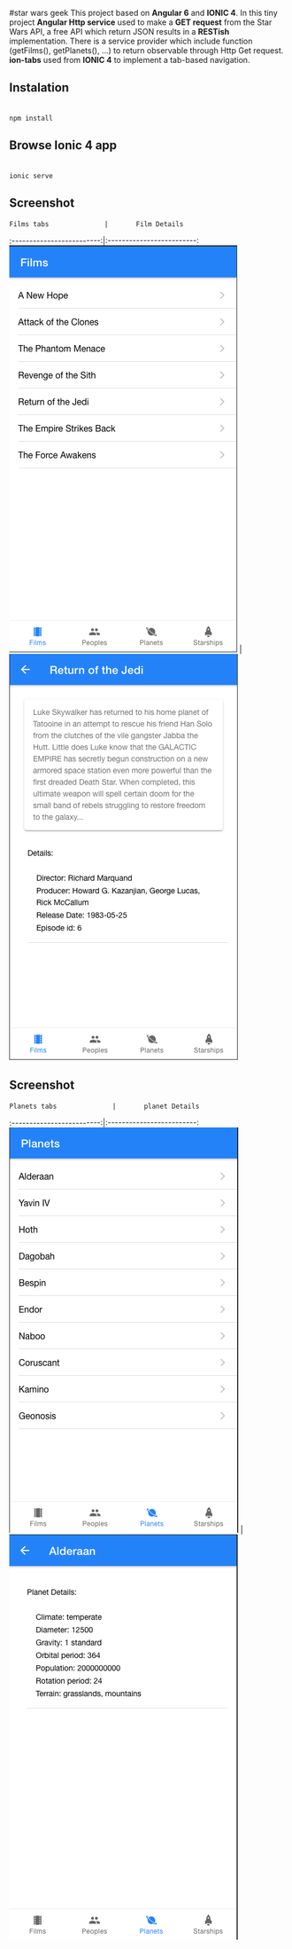 #star wars geek
This project based on **Angular 6** and **IONIC 4**.
In this tiny project **Angular Http service** used to make a **GET request** from the Star Wars API, a free API which return JSON results in a **RESTish** implementation. There is a service provider which include function (getFilms(), getPlanets(), ...) to return observable through Http Get request. **ion-tabs** used from **IONIC 4** to implement a tab-based navigation.

## Instalation
```

npm install
```

## Browse Ionic 4 app
```

ionic serve
```
## Screenshot
    Films tabs              |       Film Details
:-------------------------:|:-------------------------:
![](https://raw.githubusercontent.com/pooyanehsani/SWAPIplayground/master/ion-images/ionic2.png)  |  ![](https://raw.githubusercontent.com/pooyanehsani/SWAPIplayground/master/ion-images/ionic4.png)

## Screenshot
    Planets tabs              |       planet Details
:-------------------------:|:-------------------------:
![](https://raw.githubusercontent.com/pooyanehsani/SWAPIplayground/master/ion-images/ionic1.png)  |  ![](https://raw.githubusercontent.com/pooyanehsani/SWAPIplayground/master/ion-images/ionic3.png)
